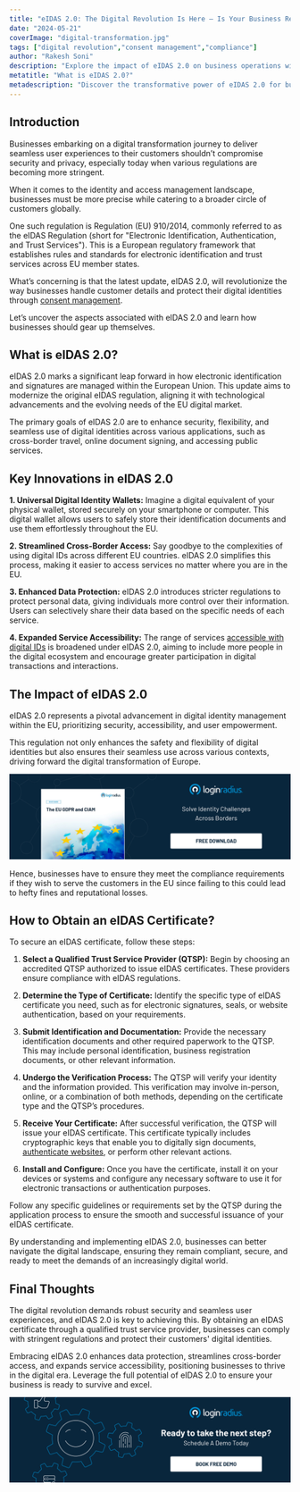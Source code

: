 ```yaml
---
title: "eIDAS 2.0: The Digital Revolution Is Here – Is Your Business Ready to Comply?"
date: "2024-05-21"
coverImage: "digital-transformation.jpg"
tags: ["digital revolution","consent management","compliance"]
author: "Rakesh Soni"
description: "Explore the impact of eIDAS 2.0 on business operations within the EU. Learn how to leverage this regulatory update to enhance security, streamline cross-border access, and expand service accessibility for a successful digital transformation."
metatitle: "What is eIDAS 2.0?"
metadescription: "Discover the transformative power of eIDAS 2.0 for businesses in the EU. Streamline digital identities, enhance security, and ensure compliance. Learn more."
---
```

## Introduction 

Businesses embarking on a digital transformation journey to deliver seamless user experiences to their customers shouldn’t compromise security and privacy, especially today when various regulations are becoming more stringent. 

When it comes to the identity and access management landscape, businesses must be more precise while catering to a broader circle of customers globally. 

One such regulation is Regulation (EU) 910/2014, commonly referred to as the eIDAS Regulation (short for "Electronic Identification, Authentication, and Trust Services"). This is a European regulatory framework that establishes rules and standards for electronic identification and trust services across EU member states.

What’s concerning is that the latest update, eIDAS 2.0, will revolutionize the way businesses handle customer details and protect their digital identities through [consent management](https://www.loginradius.com/privacy-consent/).  

Let’s uncover the aspects associated with eIDAS 2.0 and learn how businesses should gear up themselves. 

## What is eIDAS 2.0?

eIDAS 2.0 marks a significant leap forward in how electronic identification and signatures are managed within the European Union. This update aims to modernize the original eIDAS regulation, aligning it with technological advancements and the evolving needs of the EU digital market. 

The primary goals of eIDAS 2.0 are to enhance security, flexibility, and seamless use of digital identities across various applications, such as cross-border travel, online document signing, and accessing public services.

## Key Innovations in eIDAS 2.0

**1. Universal Digital Identity Wallets:** Imagine a digital equivalent of your physical wallet, stored securely on your smartphone or computer. This digital wallet allows users to safely store their identification documents and use them effortlessly throughout the EU.

**2. Streamlined Cross-Border Access:** Say goodbye to the complexities of using digital IDs across different EU countries. eIDAS 2.0 simplifies this process, making it easier to access services no matter where you are in the EU.

**3. Enhanced Data Protection:** eIDAS 2.0 introduces stricter regulations to protect personal data, giving individuals more control over their information. Users can selectively share their data based on the specific needs of each service.

**4. Expanded Service Accessibility:** The range of services [accessible with digital IDs](https://www.loginradius.com/blog/identity/digital-identity-verification/) is broadened under eIDAS 2.0, aiming to include more people in the digital ecosystem and encourage greater participation in digital transactions and interactions.

## The Impact of eIDAS 2.0

eIDAS 2.0 represents a pivotal advancement in digital identity management within the EU, prioritizing security, accessibility, and user empowerment. 

This regulation not only enhances the safety and flexibility of digital identities but also ensures their seamless use across various contexts, driving forward the digital transformation of Europe.

[![WP-EU-GDPR](WP-EU-GDPR.png)](https://www.loginradius.com/resource/eu-gdpr-and-ciam/)

Hence, businesses have to ensure they meet the compliance requirements if they wish to serve the customers in the EU since failing to this could lead to hefty fines and reputational losses. 

## How to Obtain an eIDAS Certificate?

To secure an eIDAS certificate, follow these steps:

1. **Select a Qualified Trust Service Provider (QTSP):** Begin by choosing an accredited QTSP authorized to issue eIDAS certificates. These providers ensure compliance with eIDAS regulations.

2. **Determine the Type of Certificate:** Identify the specific type of eIDAS certificate you need, such as for electronic signatures, seals, or website authentication, based on your requirements.

3. **Submit Identification and Documentation:** Provide the necessary identification documents and other required paperwork to the QTSP. This may include personal identification, business registration documents, or other relevant information.

4. **Undergo the Verification Process:** The QTSP will verify your identity and the information provided. This verification may involve in-person, online, or a combination of both methods, depending on the certificate type and the QTSP’s procedures.

5. **Receive Your Certificate:** After successful verification, the QTSP will issue your eIDAS certificate. This certificate typically includes cryptographic keys that enable you to digitally sign documents, [authenticate websites](https://www.loginradius.com/authentication/), or perform other relevant actions.

6. **Install and Configure:** Once you have the certificate, install it on your devices or systems and configure any necessary software to use it for electronic transactions or authentication purposes.

Follow any specific guidelines or requirements set by the QTSP during the application process to ensure the smooth and successful issuance of your eIDAS certificate.

By understanding and implementing eIDAS 2.0, businesses can better navigate the digital landscape, ensuring they remain compliant, secure, and ready to meet the demands of an increasingly digital world.

## Final Thoughts 

The digital revolution demands robust security and seamless user experiences, and eIDAS 2.0 is key to achieving this. By obtaining an eIDAS certificate through a qualified trust service provider, businesses can comply with stringent regulations and protect their customers' digital identities. 

Embracing eIDAS 2.0 enhances data protection, streamlines cross-border access, and expands service accessibility, positioning businesses to thrive in the digital era. Leverage the full potential of eIDAS 2.0 to ensure your business is ready to survive and excel.

[![book-a-free-demo-loginradius](../../assets/book-a-demo-loginradius.png)](https://www.loginradius.com/contact-us?utm_source=blog&utm_medium=web&utm_campaign=eidas-2-0-digital-revolution-transformation)